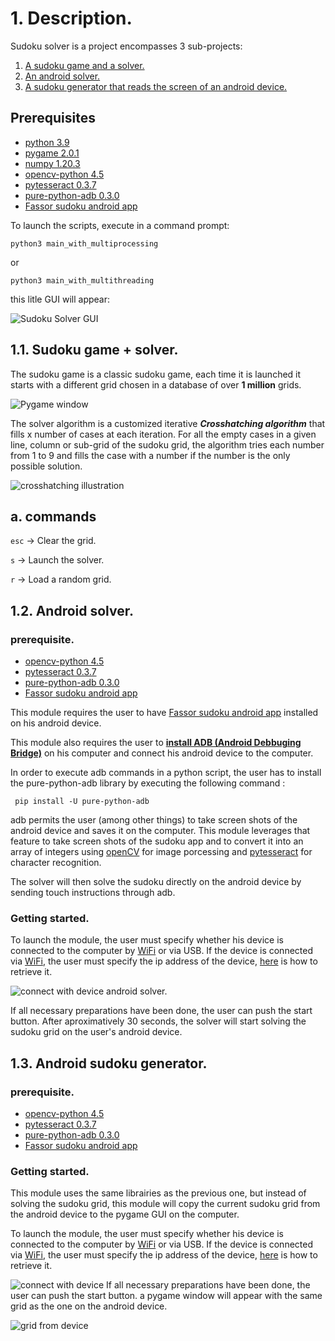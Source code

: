 # 1. Description.



Sudoku solver is a project encompasses 3 sub-projects:

1. [A sudoku game and a solver.](#11-sudoku-game--solver)
2. [An android solver.](#12-android-solver)
3. [A sudoku generator that reads the screen of an android device.](#13-android-sudoku-generator)
    
## Prerequisites

- [python 3.9](https://www.python.org/downloads/)
- [pygame 2.0.1](https://www.pygame.org/wiki/GettingStarted)
- [numpy 1.20.3](https://numpy.org/install/)
- [opencv-python 4.5](https://pypi.org/project/opencv-python/)
- [pytesseract 0.3.7](https://pypi.org/project/pytesseract/)
- [pure-python-adb 0.3.0](https://pypi.org/project/pure-python-adb/)
- [Fassor sudoku android app](https://play.google.com/store/apps/details?id=com.fassor.android.sudoku&hl=en&gl=US)


To launch the scripts, execute in a command prompt:

`python3 main_with_multiprocessing`

or

`python3 main_with_multithreading`

this litle GUI will appear: 

![Sudoku Solver GUI](https://user-images.githubusercontent.com/39918471/129479529-59ed756a-a1df-4de3-9422-094d0d90b626.png)

  
## 1.1. Sudoku game + solver.

The sudoku game is a classic sudoku game, each time it is launched it starts with a different grid chosen in a database of over **1 million** grids.

![Pygame window](https://user-images.githubusercontent.com/39918471/129479544-09f413ef-57df-466a-a715-d8562f74dbcd.png)

The solver algorithm is a customized iterative _**Crosshatching algorithm**_ that fills x number of cases at each iteration.
For all the empty cases in a given line, column or sub-grid of the sudoku grid, the algorithm tries each number from 1 to 9 and fills the case with a number if the number is the only possible solution.

![crosshatching illustration](https://user-images.githubusercontent.com/39918471/129479561-bff3f307-f955-4ce4-8121-490c35707b62.png)
## a. commands

`esc` → Clear the grid.

`s` → Launch the solver.

`r` → Load a random grid.
## 1.2. Android solver.
### prerequisite.
- [opencv-python 4.5](https://pypi.org/project/opencv-python/)
- [pytesseract 0.3.7](https://pypi.org/project/pytesseract/)
- [pure-python-adb 0.3.0](https://pypi.org/project/pure-python-adb/)
- [Fassor sudoku android app](https://play.google.com/store/apps/details?id=com.fassor.android.sudoku&hl=en&gl=US)


This module requires the user to have [Fassor sudoku android app](https://play.google.com/store/apps/details?id=com.fassor.android.sudoku&hl=en&gl=US) installed on his android device.

This module also requires the user to  [**install ADB (Android Debbuging Bridge)**](https://www.xda-developers.com/install-adb-windows-macos-linux/) on his computer and connect his android device to the computer. 

In order to execute adb commands in a python script, the user has to install the pure-python-adb library by executing the following command :

``` pip install -U pure-python-adb```

adb permits the user (among other things) to take screen shots of the android device and saves it on the computer. This module leverages that feature to take screen shots of the sudoku app and to convert it into an array of integers using [openCV](https://pypi.org/project/opencv-python/) for image porcessing and [pytesseract](https://pypi.org/project/pytesseract/) for character recognition.

The solver will then solve the sudoku directly on the android device by sending touch instructions through adb.

### Getting started.
To launch the module, the user must specify whether his device is connected to the computer by [WiFi](https://help.famoco.com/developers/dev-env/adb-over-wifi/) or via USB.
If the device is connected via [WiFi](https://help.famoco.com/developers/dev-env/adb-over-wifi/), the user must specify the ip address of the device, [here](https://help.simpletelly.com/article/329-how-to-find-your-android-device-ip-address) is how to retrieve it.

![connect with device android solver.](https://user-images.githubusercontent.com/39918471/129479586-c326c829-0c19-49fb-8133-0d6800d59aea.png)

If all necessary preparations have been done, the user can push the start button. After aproximatively 30 seconds, the solver will start solving the sudoku grid on the user's android device.
## 1.3. Android sudoku generator.

### prerequisite.
- [opencv-python 4.5](https://pypi.org/project/opencv-python/)
- [pytesseract 0.3.7](https://pypi.org/project/pytesseract/)
- [pure-python-adb 0.3.0](https://pypi.org/project/pure-python-adb/)
- [Fassor sudoku android app](https://play.google.com/store/apps/details?id=com.fassor.android.sudoku&hl=en&gl=US)


### Getting started.
This module uses the same librairies as the previous one, but instead of solving the sudoku grid, this module will copy the current sudoku grid from the android device to the pygame GUI on the computer.

To launch the module, the user must specify whether his device is connected to the computer by [WiFi](https://help.famoco.com/developers/dev-env/adb-over-wifi/) or via USB.
If the device is connected via [WiFi](https://help.famoco.com/developers/dev-env/adb-over-wifi/), the user must specify the ip address of the device, [here](https://help.simpletelly.com/article/329-how-to-find-your-android-device-ip-address) is how to retrieve it.

![connect with device](https://user-images.githubusercontent.com/39918471/129479657-e45e54e9-18a7-4751-ae32-3c883086f05e.png)
If all necessary preparations have been done, the user can push the start button. a pygame window will appear with the same grid as the one on the android device.

![grid from device](https://user-images.githubusercontent.com/39918471/129479617-829d6bc2-a278-490f-b8b6-6f5d547a7c27.png)
